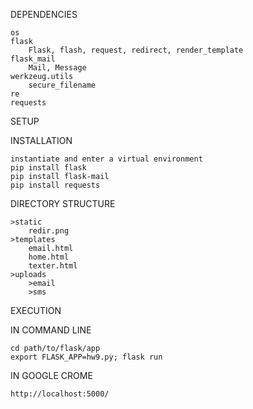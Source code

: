 DEPENDENCIES

	os
	flask
		Flask, flash, request, redirect, render_template
	flask_mail
		Mail, Message
	werkzeug.utils
		secure_filename
	re
	requests


SETUP

INSTALLATION
	
	instantiate and enter a virtual environment
	pip install flask
	pip install flask-mail
	pip install requests

DIRECTORY STRUCTURE

	>static
		redir.png
	>templates
		email.html
		home.html
		texter.html
	>uploads
		>email
		>sms

EXECUTION

IN COMMAND LINE
	
	cd path/to/flask/app
	export FLASK_APP=hw9.py; flask run
	
IN GOOGLE CROME

	http://localhost:5000/
